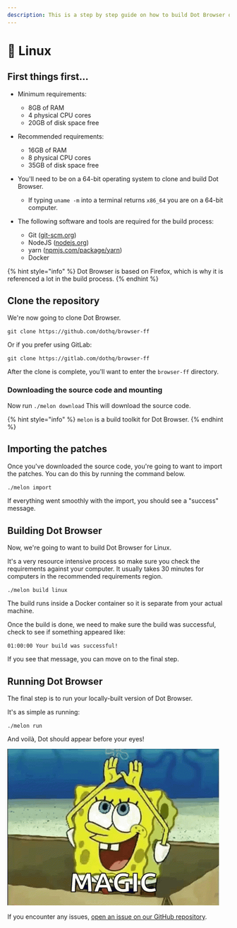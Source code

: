 ```yaml
---
description: This is a step by step guide on how to build Dot Browser on Linux.
---
```


# 🐧 Linux

## First things first...

* Minimum requirements:

  * 8GB of RAM
  * 4 physical CPU cores
  * 20GB of disk space free

* Recommended requirements:

  * 16GB of RAM
  * 8 physical CPU cores
  * 35GB of disk space free

* You'll need to be on a 64-bit operating system to clone and build Dot Browser.

  * If typing `uname -m` into a terminal returns `x86_64` you are on a 64-bit computer.

* The following software and tools are required for the build process:
  * Git \([git-scm.org](https://git-scm.org)\)
  * NodeJS \([nodejs.org](https://nodejs.org)\)
  * yarn \([npmjs.com/package/yarn](https://www.npmjs.com/package/yarn)\)
  * Docker

{% hint style="info" %}
Dot Browser is based on Firefox, which is why it is referenced a lot in the build process.
{% endhint %}

## Clone the repository

We're now going to clone Dot Browser.

```text
git clone https://github.com/dothq/browser-ff
```

Or if you prefer using GitLab:

```text
git clone https://gitlab.com/dothq/browser-ff
```

After the clone is complete, you'll want to enter the `browser-ff` directory.

### Downloading the source code and mounting

Now run `./melon download` This will download the source code.

{% hint style="info" %}
`melon` is a build toolkit for Dot Browser.
{% endhint %}

## Importing the patches

Once you've downloaded the source code, you're going to want to import the patches. You can do this by running the command below.

```bash
./melon import
```

If everything went smoothly with the import, you should see a "success" message.

## Building Dot Browser

Now, we're going to want to build Dot Browser for Linux.

 It's a very resource intensive process so make sure you check the requirements against your computer. It usually takes 30 minutes for computers in the recommended requirements region.

```text
./melon build linux
```

The build runs inside a Docker container so it is separate from your actual machine.

Once the build is done, we need to make sure the build was successful, check to see if something appeared like:

```text
01:00:00 Your build was successful!
```

If you see that message, you can move on to the final step.

## Running Dot Browser

The final step is to run your locally-built version of Dot Browser. 

It's as simple as running:

```text
./melon run
```

And voilà, Dot should appear before your eyes!

![It&apos;s magic! &#x2728;](../.gitbook/assets/tenor.gif)

If you encounter any issues, [open an issue on our GitHub repository](https://github.com/dothq/browser/issues/new/choose).



